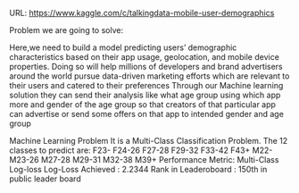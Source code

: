 
URL:
https://www.kaggle.com/c/talkingdata-mobile-user-demographics

Problem we are going to solve: 

Here,we need to build a model predicting users’ demographic characteristics based on their app usage, geolocation, and mobile device properties. Doing so will help millions of developers and brand advertisers around the world pursue data-driven marketing efforts which are relevant to their users and catered to their preferences  Through our Machine learning solution they can send their analysis like what age group using which app more and gender of the age group so that creators of that particular app can advertise or send some offers on that app to intended gender and age group



Machine Learning Problem
It is a Multi-Class Classification Problem.
The 12 classes to predict are:
F23-
F24-26
F27-28
F29-32
F33-42
F43+
M22-
M23-26
M27-28
M29-31
M32-38
M39+
Performance Metric:
Multi-Class Log-loss
Log-Loss Achieved : 2.2344
Rank in Leaderoboard : 150th in public leader board
